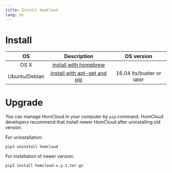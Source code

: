 ```yaml
---
title: Install HomCloud
lang: en
---
```


# Install

|OS|Description|OS version|
|:----:|:----:|:----:|
|OS X|[install with homebrew](install_guide_for_Mac.en.html)||
|Ubuntu/Debian|[install with apt-get and pip](install_guide_for_Ubuntu.en.html)|16.04 lts/buster or later|

# Upgrade

You can manage HomCloud in your computer by `pip` command. 
HomCloud developers recommend that install newer HomCloud after uninstalling
old version.

For uninstallation:

    pip3 uninstall homcloud

For installation of newer version:

	pip3 install homcloud-x.y.z.tar.gz


